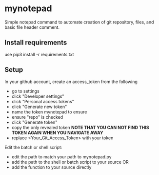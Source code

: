 # mynotepad
Simple notepad command to automate creation of git repository, files, and basic file header comment.

Install requirements
-----------------------
use pip3 install -r requirements.txt

Setup
-----------------------
In your github account, create an access_token from the following
- go to settings
- click "Developer settings"
- click "Personal access tokens"
- click "Generate new token"
- name the token mynotepad to ensure
- ensure "repo" is checked
- click "Generate token"
- copy the only revealed token **NOTE THAT YOU CAN NOT FIND THIS TOKEN AGAIN WHEN YOU NAVIGATE AWAY**
- replace <Your_Git_Access_Token> with your token

Edit the batch or shell script:
- edit the path to match your path to mynotepad.py
- add the path to the shell or batch script to your source
OR
- add the function to your source directly
